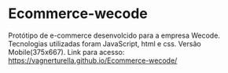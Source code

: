 # Ecommerce-wecode

Protótipo de e-commerce desenvolcido para a empresa Wecode. Tecnologias utilizadas foram JavaScript, html e css. Versão Mobile(375x667).
Link para acesso:  https://vagnerturella.github.io/Ecommerce-wecode/
